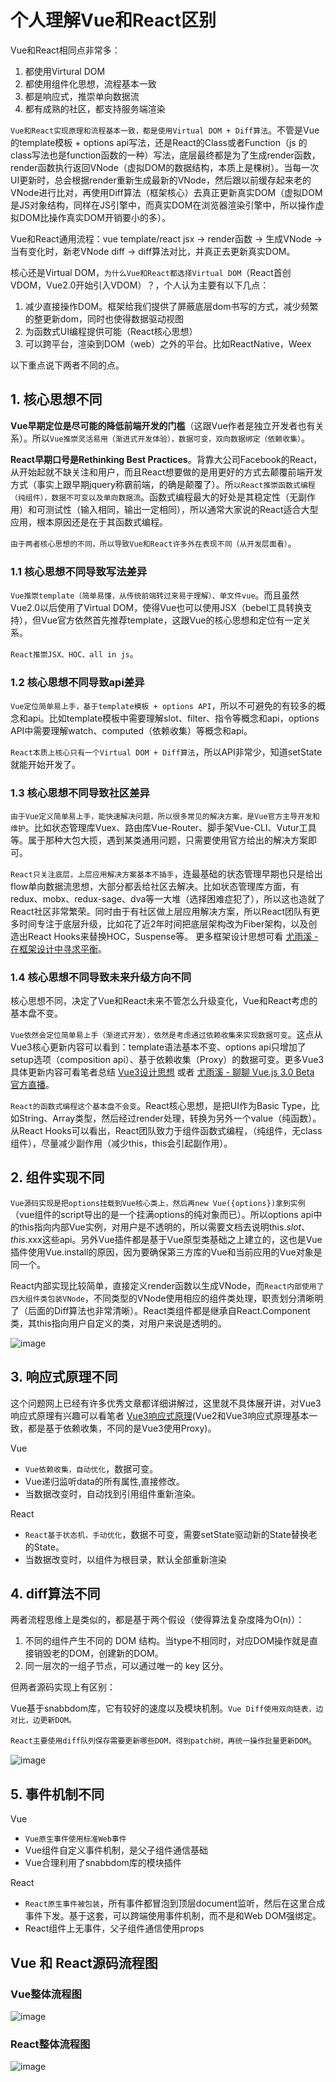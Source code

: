 # 个人理解Vue和React区别

Vue和React相同点非常多：
1. 都使用Virtural DOM
1. 都使用组件化思想，流程基本一致
1. 都是响应式，推崇单向数据流
1. 都有成熟的社区，都支持服务端渲染

`Vue和React实现原理和流程基本一致，都是使用Virtual DOM + Diff算法`。不管是Vue的template模板 + options api写法，还是React的Class或者Function（js 的class写法也是function函数的一种）写法，底层最终都是为了生成render函数，render函数执行返回VNode（虚拟DOM的数据结构，本质上是棵树）。当每一次UI更新时，总会根据render重新生成最新的VNode，然后跟以前缓存起来老的VNode进行比对，再使用Diff算法（框架核心）去真正更新真实DOM（虚拟DOM是JS对象结构，同样在JS引擎中，而真实DOM在浏览器渲染引擎中，所以操作虚拟DOM比操作真实DOM开销要小的多）。

Vue和React通用流程：vue template/react jsx -> render函数 -> 生成VNode -> 当有变化时，新老VNode diff -> diff算法对比，并真正去更新真实DOM。

核心还是Virtual DOM，`为什么Vue和React都选择Virtual DOM`（React首创VDOM，Vue2.0开始引入VDOM）？，个人认为主要有以下几点：
1. 减少直接操作DOM。框架给我们提供了屏蔽底层dom书写的方式，减少频繁的整更新dom，同时也使得数据驱动视图
1. 为函数式UI编程提供可能（React核心思想）
1. 可以跨平台，渲染到DOM（web）之外的平台。比如ReactNative，Weex

以下重点说下两者不同的点。

## 1. 核心思想不同

**Vue早期定位是尽可能的降低前端开发的门槛**（这跟Vue作者是独立开发者也有关系）。所以`Vue推崇灵活易用（渐进式开发体验），数据可变，双向数据绑定（依赖收集）`。

**React早期口号是Rethinking Best Practices**。背靠大公司Facebook的React，从开始起就不缺关注和用户，而且React想要做的是用更好的方式去颠覆前端开发方式（事实上跟早期jquery称霸前端，的确是颠覆了）。所`以React推崇函数式编程（纯组件），数据不可变以及单向数据流`。函数式编程最大的好处是其稳定性（无副作用）和可测试性（输入相同，输出一定相同），所以通常大家说的React适合大型应用，根本原因还是在于其函数式编程。

`由于两者核心思想的不同，所以导致Vue和React许多外在表现不同（从开发层面看）`。

### 1.1 核心思想不同导致写法差异

`Vue推崇template（简单易懂，从传统前端转过来易于理解）、单文件vue`。而且虽然Vue2.0以后使用了Virtual DOM，使得Vue也可以使用JSX（bebel工具转换支持），但Vue官方依然首先推荐template，这跟Vue的核心思想和定位有一定关系。

`React推崇JSX、HOC、all in js`。

### 1.2 核心思想不同导致api差异

`Vue定位简单易上手，基于template模板 + options API`，所以不可避免的有较多的概念和api。比如template模板中需要理解slot、filter、指令等概念和api，options API中需要理解watch、computed（依赖收集）等概念和api。

`React本质上核心只有一个Virtual DOM + Diff算法`，所以API非常少，知道setState就能开始开发了。

### 1.3 核心思想不同导致社区差异

`由于Vue定义简单易上手，能快速解决问题，所以很多常见的解决方案，是Vue官方主导开发和维护`。比如状态管理库Vuex、路由库Vue-Router、脚手架Vue-CLI、Vutur工具等。属于那种大包大揽，遇到某类通用问题，只需要使用官方给出的解决方案即可。

`React只关注底层，上层应用解决方案基本不插手`，连最基础的状态管理早期也只是给出flow单向数据流思想，大部分都丢给社区去解决。比如状态管理库方面，有redux、mobx、redux-sage、dva等一大堆（选择困难症犯了），所以这也造就了React社区非常繁荣。同时由于有社区做上层应用解决方案，所以React团队有更多时间专注于底层升级，比如花了近2年时间把底层架构改为Fiber架构，以及创造出React Hooks来替换HOC，Suspense等。 更多框架设计思想可看 [尤雨溪 - 在框架设计中寻求平衡](https://www.bilibili.com/video/av80042358?from=search&seid=17425026665332701435)。

### 1.4 核心思想不同导致未来升级方向不同

核心思想不同，决定了Vue和React未来不管怎么升级变化，Vue和React考虑的基本盘不变。

`Vue依然会定位简单易上手（渐进式开发），依然是考虑通过依赖收集来实现数据可变`。这点从Vue3核心更新内容可以看到：template语法基本不变、options api只增加了setup选项（composition api）、基于依赖收集（Proxy）的数据可变。更多Vue3具体更新内容可看笔者总结 [Vue3设计思想](https://lq782655835.github.io/blogs/vue/vue3-design-thought.html) 或者 [尤雨溪 - 聊聊 Vue.js 3.0 Beta 官方直播](https://www.bilibili.com/video/BV1Tg4y1z7FH?from=search&seid=7905243385819443675)。

`React的函数式编程这个基本盘不会变`。React核心思想，是把UI作为Basic Type，比如String、Array类型，然后经过render处理，转换为另外一个value（纯函数）。从React Hooks可以看出，React团队致力于组件函数式编程，（纯组件，无class组件），尽量减少副作用（减少this，this会引起副作用）。

## 2. 组件实现不同

`Vue源码实现是把options挂载到Vue核心类上，然后再new Vue({options})拿到实例`（vue组件的script导出的是一个挂满options的纯对象而已）。所以options api中的this指向内部Vue实例，对用户是不透明的，所以需要文档去说明this.$slot、this.$xxx这些api。另外Vue插件都是基于Vue原型类基础之上建立的，这也是Vue插件使用Vue.install的原因，因为要确保第三方库的Vue和当前应用的Vue对象是同一个。

React内部实现比较简单，直接定义render函数以生成VNode，而`React内部使用了四大组件类包装VNode`，不同类型的VNode使用相应的组件类处理，职责划分清晰明了（后面的Diff算法也非常清晰）。React类组件都是继承自React.Component类，其this指向用户自定义的类，对用户来说是透明的。

![image](https://user-images.githubusercontent.com/6310131/58312027-04ca9180-7e3d-11e9-9099-786694da7c38.png)

## 3. 响应式原理不同

这个问题网上已经有许多优秀文章都详细讲解过，这里就不具体展开讲，对Vue3响应式原理有兴趣可以看笔者 [Vue3响应式原理](https://lq782655835.github.io/blogs/vue/vue3-reactive.html)(Vue2和Vue3响应式原理基本一致，都是基于依赖收集，不同的是Vue3使用Proxy)。

Vue
* `Vue依赖收集，自动优化`，数据可变。
* Vue递归监听data的所有属性,直接修改。
* 当数据改变时，自动找到引用组件重新渲染。

React
* `React基于状态机，手动优化`，数据不可变，需要setState驱动新的State替换老的State。
* 当数据改变时，以组件为根目录，默认全部重新渲染

## 4. diff算法不同

两者流程思维上是类似的，都是基于两个假设（使得算法复杂度降为O(n)）：
1. 不同的组件产生不同的 DOM 结构。当type不相同时，对应DOM操作就是直接销毁老的DOM，创建新的DOM。
1. 同一层次的一组子节点，可以通过唯一的 key 区分。

但两者源码实现上有区别：

Vue基于snabbdom库，它有较好的速度以及模块机制。`Vue Diff使用双向链表，边对比，边更新DOM。`

`React主要使用diff队列保存需要更新哪些DOM，得到patch树，再统一操作批量更新DOM`。

![image](https://user-images.githubusercontent.com/6310131/58315009-41998700-7e43-11e9-8c52-438adad9b23b.png)

## 5. 事件机制不同

Vue
* `Vue原生事件使用标准Web事件`
* Vue组件自定义事件机制，是父子组件通信基础
* Vue合理利用了snabbdom库的模块插件

React
* `React原生事件被包装`，所有事件都冒泡到顶层document监听，然后在这里合成事件下发。基于这套，可以跨端使用事件机制，而不是和Web DOM强绑定。
* React组件上无事件，父子组件通信使用props

## Vue 和 React源码流程图

### Vue整体流程图

![image](https://user-images.githubusercontent.com/6310131/58315972-1dd74080-7e45-11e9-94bc-b494d41ae61c.png)

### React整体流程图

![image](https://user-images.githubusercontent.com/6310131/58316112-6b53ad80-7e45-11e9-8b2a-d31bfaf269aa.png)
